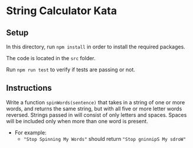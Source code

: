 # String Calculator Kata

## Setup

In this directory, run `npm install` in order to install the required packages.

The code is located in the `src` folder.

Run `npm run test` to verify if tests are passing or not.

## Instructions

Write a function `spinWords(sentence)` that takes in a string of one or more words, and returns the same string, but with all five or more letter words reversed. Strings passed in will consist of only letters and spaces. Spaces will be included only when more than one word is present.

- For example:
  - `"Stop Spinning My Words"` should return `"Stop gninnipS My sdroW"`
